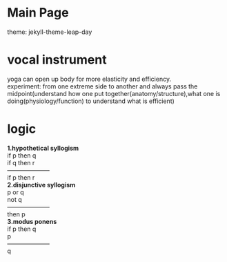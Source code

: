 # Main Page
theme: jekyll-theme-leap-day
# vocal instrument
yoga can open up body for more elasticity and efficiency.<br>
experiment: from one extreme side to another and always pass the midpoint(understand how one put together(anatomy/structure),what one is doing(physiology/function) to understand what is efficient)
# logic
<b>1.hypothetical syllogism</b>
<br>  if p then q
<br>  if q then r
<br>  ———————
<br>  if p then r
<br><b>2.disjunctive syllogism</b>
<br>  p or q
<br>  not q
<br>  ———————
<br>  then p
<br><b>3.modus ponens</b>
<br>  if p then q
<br>  p
<br>  ———————
<br>  q
